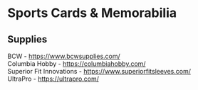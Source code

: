 # Sports Cards & Memorabilia

## Supplies

BCW - https://www.bcwsupplies.com/<br />
Columbia Hobby - https://columbiahobby.com/<br />
Superior Fit Innovations - https://www.superiorfitsleeves.com/<br />
UltraPro - https://ultrapro.com/<br />
